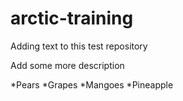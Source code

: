 # arctic-training

Adding text to this test repository

Add some more description

*Pears
*Grapes
*Mangoes
*Pineapple


